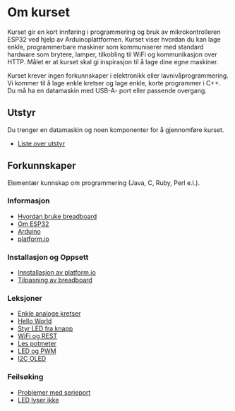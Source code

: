 
# Om kurset
Kurset gir en kort innføring i programmering og bruk av mikrokontrolleren ESP32 ved hjelp av Arduinoplattformen. Kurset viser hvordan du kan lage enkle, programmerbare maskiner som kommuniserer med standard hardware som brytere, lamper, tilkobling til WiFi og kommunikasjon over HTTP. Målet er at kurset skal gi inspirasjon til å lage dine egne maskiner.

Kurset krever ingen forkunnskaper i elektronikk eller lavnivåprogrammering. Vi kommer til å lage enkle kretser og lage enkle, korte programmer i C++. Du må ha en datamaskin med USB-A- port eller passende overgang.

## Utstyr
Du trenger en datamaskin og noen komponenter for å gjennomføre kurset.
* [Liste over utstyr](Utstyr.md)

## Forkunnskaper
Elementær kunnskap om programmering (Java, C, Ruby, Perl e.l.).

### Informasjon
* [Hvordan bruke breadboard](./Informasjon/BrukAvBreadboard/README.md)
* [Om ESP32](./Informasjon/ESP32/README.md)
* [Arduino](./Informasjon/Arduino/README.md)
* [platform.io](./Informasjon/platformio/README.md)

### Installasjon og Oppsett
* [Innstallasjon av platform.io](./InstallasjonOgOppsett/InstallasjonPlatformio/README.md)
* [Tilpasning av breadboard](./InstallasjonOgOppsett/TilpasningBreadboard/README.md)

### Leksjoner
* [Enkle analoge kretser](./Leksjoner/LampeOgKnapp/README.md)
* [Hello World](./Leksjoner/HelloWorld/README.md)
* [Styr LED fra knapp](./Leksjoner/StyrLEDFraKnapp/README.md)
* [WiFi og REST](./Leksjoner/WiFiOgREST/README.md)
* [Les potmeter](./Leksjoner/LesPotmeter/README.md)
* [LED og PWM](./Leksjoner/LED_PWM/README.md)
* [I2C OLED](./Leksjoner/I2COLED/README.md)

### Feilsøking
* [Problemer med serieport](./Feilsoeking/Serieport/README.md)
* [LED lyser ikke](./Feilsoeking/LEDPoler/README.md)
